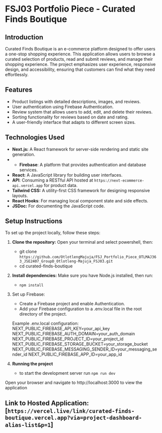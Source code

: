 # FSJ03 Portfolio Piece - Curated Finds Boutique

## Introduction

Curated Finds Boutique is an e-commerce platform designed to offer users a one-stop shopping experience. This application allows users to browse a curated selection of products, read and submit reviews, and manage their shopping experience. The project emphasizes user experience, responsive design, and accessibility, ensuring that customers can find what they need effortlessly.

## Features

- Product listings with detailed descriptions, images, and reviews.
- User authentication using Firebase Authentication.
- Review system that allows users to add, edit, and delete their reviews.
- Sorting functionality for reviews based on date and rating.
- A user-friendly interface that adapts to different screen sizes.

## Technologies Used

- **Next.js:** A React framework for server-side rendering and static site generation.
- - **Firebase**: A platform that provides authentication and database services.
- **React:** A JavaScript library for building user interfaces.
- **API**: Consuming a RESTful API hosted at `https://next-ecommerce-api.vercel.app` for product data.
- **Tailwind CSS:** A utility-first CSS framework for designing responsive layouts.
- **React Hooks**: For managing local component state and side effects.
- **JSDoc:** For documenting the JavaScript code.

## Setup Instructions

To set up the project locally, follow these steps:

1. **Clone the repository:** Open your terminal and select powershell, then:

   - git clone `https://github.com/OtlotlengMajuja/FSJ_Portfolio_Piece_OTLMAJ363_JSE2407_GroupD_Otlotleng-Majuja_FSJ03.git`
   - cd curated-finds-boutique

2. **Install dependencies:** Make sure you have Node.js installed, then run:

   - `npm install`

3. Set up Firebase:

   - Create a Firebase project and enable Authentication.
   - Add your Firebase configuration to a .env.local file in the root directory of the project.

   Example .env.local configuration:
   NEXT_PUBLIC_FIREBASE_API_KEY=your_api_key
   NEXT_PUBLIC_FIREBASE_AUTH_DOMAIN=your_auth_domain
   NEXT_PUBLIC_FIREBASE_PROJECT_ID=your_project_id
   NEXT_PUBLIC_FIREBASE_STORAGE_BUCKET=your_storage_bucket
   NEXT_PUBLIC_FIREBASE_MESSAGING_SENDER_ID=your_messaging_sender_id
   NEXT_PUBLIC_FIREBASE_APP_ID=your_app_id

4. **Running the project**
   - to start the development server run `npm run dev`

Open your browser and navigate to http://localhost:3000 to view the application

## Link to Hosted Application:[`https://vercel.live/link/curated-finds-boutique.vercel.app?via=project-dashboard-alias-list&p=1`]
